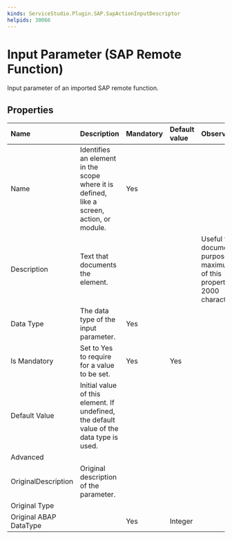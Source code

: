 ```yaml
---
kinds: ServiceStudio.Plugin.SAP.SapActionInputDescriptor
helpids: 30066
---
```


# Input Parameter \(SAP Remote Function\)

Input parameter of an imported SAP remote function.

## Properties

| Name | Description | Mandatory | Default value | Observations |
| :--- | :--- | :--- | :--- | :--- |
| Name | Identifies an element in the scope where it is defined, like a screen, action, or module. | Yes |  |  |
| Description | Text that documents the element. |  |  | Useful for documentation purpose. The maximum size of this property is 2000 characters. |
| Data Type | The data type of the input parameter. | Yes |  |  |
| Is Mandatory | Set to Yes to require for a value to be set. | Yes | Yes |  |
| Default Value | Initial value of this element. If undefined, the default value of the data type is used. |  |  |  |
| Advanced |  |  |  |  |
| OriginalDescription | Original description of the parameter. |  |  |  |
| Original Type |  |  |  |  |
| Original ABAP DataType |  | Yes | Integer |  |

